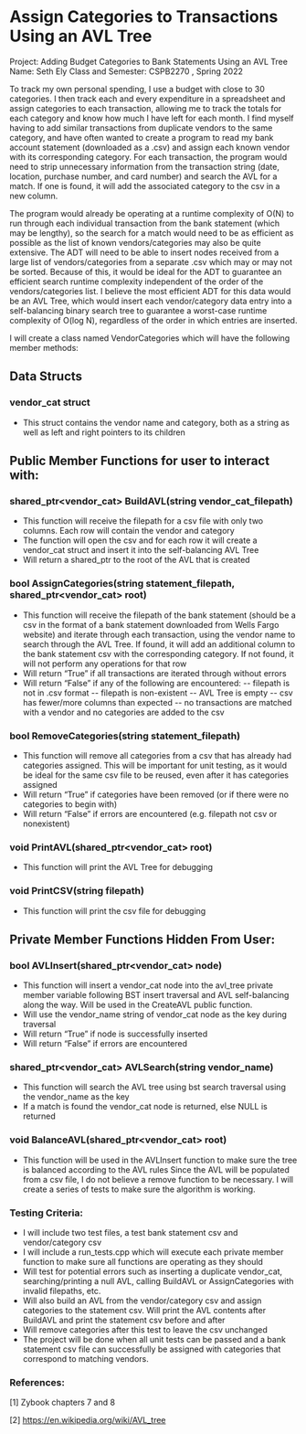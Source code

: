 # Assign Categories to Transactions Using an AVL Tree

Project: Adding Budget Categories to Bank Statements Using an AVL Tree
Name: Seth Ely
Class and Semester: CSPB2270 , Spring 2022

To track my own personal spending, I use a budget with close to 30 categories. I then track each and every expenditure in a spreadsheet and assign categories to each transaction, allowing me to track the totals for each category and know how much I have left for each month. I find myself having to add similar transactions from duplicate vendors to the same category, and have often wanted to create a program to read my bank account statement (downloaded as a .csv) and assign each known vendor with its corresponding category. For each transaction, the program would need to strip unnecessary information from the transaction string (date, location, purchase number, and card number) and search the AVL for a match. If one is found, it will add the associated category to the csv in a new column.

The program would already be operating at a runtime complexity of O(N) to run through each individual transaction from the bank statement (which may be lengthy), so the search for a match would need to be as efficient as possible as the list of known vendors/categories may also be quite extensive. The ADT will need to be able to insert nodes received from a large list of vendors/categories from a separate .csv which may or may not be sorted. Because of this, it would be ideal for the ADT to guarantee an efficient search runtime complexity independent of the order of the vendors/categories list. I believe the most efficient ADT for this data would be an AVL Tree, which would insert each vendor/category data entry into a self-balancing binary search tree to guarantee a worst-case runtime complexity of O(log N), regardless of the order in which entries are inserted.

I will create a class named VendorCategories which will have the following member methods:
## Data Structs 
### vendor_cat struct
- This struct contains the vendor name and category, both as a string as well as left and right pointers to its children
## Public Member Functions for user to interact with:
###	shared_ptr<vendor_cat> BuildAVL(string vendor_cat_filepath)
- This function will receive the filepath for a csv file with only two columns. Each row will contain the vendor and category 
-	The function will open the csv and for each row it will create a vendor_cat struct and insert it into the self-balancing AVL Tree
-	Will return a shared_ptr to the root of the AVL that is created
###	bool AssignCategories(string statement_filepath, shared_ptr<vendor_cat> root)
-	This function will receive the filepath of the bank statement (should be a csv in the format of a bank statement downloaded from Wells Fargo website) and iterate through each transaction, using the vendor name to search through the AVL Tree. If found, it will add an additional column to the bank statement csv with the corresponding category. If not found, it will not perform any operations for that row
-	Will return “True” if all transactions are iterated through without errors
-	Will return “False” if any of the following are encountered:
-- filepath is not in .csv format
--	filepath is non-existent
--	AVL Tree is empty
--	csv has fewer/more columns than expected
--	no transactions are matched with a vendor and no categories are added to the csv
###	bool RemoveCategories(string statement_filepath)
-	This function will remove all categories from a csv that has already had categories assigned. This will be important for unit testing, as it would be ideal for the same csv file to be reused, even after it has categories assigned
-	Will return “True” if categories have been removed (or if there were no categories to begin with)
-	Will return “False” if errors are encountered (e.g. filepath not csv or nonexistent)
###	void PrintAVL(shared_ptr<vendor_cat> root)
-	This function will print the AVL Tree for debugging
###	void PrintCSV(string filepath)
-	This function will print the csv file for debugging
## Private Member Functions Hidden From User:
###	bool AVLInsert(shared_ptr<vendor_cat> node)
-	This function will insert a vendor_cat node into the avl_tree private member variable following BST insert traversal and AVL self-balancing along the way. Will be used in the CreateAVL public function.
-	Will use the vendor_name string of vendor_cat node as the key during traversal
-	Will return “True” if node is successfully inserted
-	Will return “False” if errors are encountered 
###	shared_ptr<vendor_cat> AVLSearch(string vendor_name)
-	This function will search the AVL tree using bst search traversal using the vendor_name as the key
-	If a match is found the vendor_cat node is returned, else NULL is returned
###	void BalanceAVL(shared_ptr<vendor_cat> root)
-	This function will be used in the AVLInsert function to make sure the tree is balanced according to the AVL rules
Since the AVL will be populated from a csv file, I do not believe a remove function to be necessary.
I will create a series of tests to make sure the algorithm is working.
### Testing Criteria:
-	I will include two test files, a test bank statement csv and vendor/category csv
-	I will include a run_tests.cpp which will execute each private member function to make sure all functions are operating as they should
-	Will test for potential errors such as inserting a duplicate vendor_cat, searching/printing a null AVL,  calling BuildAVL or AssignCategories with invalid filepaths, etc.
-	Will also build an AVL from the vendor/category csv and assign categories to the statement csv. Will print the AVL contents after BuildAVL and print the statement csv before and after
-	Will remove categories after this test to leave the csv unchanged
-	The project will be done when all unit tests can be passed and a bank statement csv file can successfully be assigned with categories that correspond to matching vendors.

### References:
[1] Zybook chapters 7 and 8

[2] https://en.wikipedia.org/wiki/AVL_tree 

